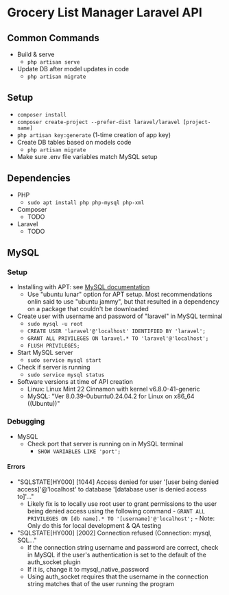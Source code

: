 # Grocery List Manager Laravel API
## Common Commands
- Build & serve
    - `php artisan serve`
- Update DB after model updates in code
    - `php artisan migrate`

## Setup
- `composer install`
- `composer create-project --prefer-dist laravel/laravel [project-name]`
- `php artisan key:generate` (1-time creation of app key)
- Create DB tables based on models code
    - `php artisan migrate`
- Make sure .env file variables match MySQL setup


## Dependencies
- PHP
    - `sudo apt install php php-mysql php-xml`
- Composer
    - TODO
- Laravel
    - TODO

## MySQL
### Setup
- Installing with APT: see [MySQL documentation](https://dev.mysql.com/doc/mysql-apt-repo-quick-guide/en/)
    - Use "ubuntu lunar" option for APT setup. Most recommendations onlin said to use "ubuntu jammy", but that resulted in a dependency on a package that couldn't be downloaded
- Create user with username and password of "laravel" in MySQL terminal
    - `sudo mysql -u root`
    - `CREATE USER 'laravel'@'localhost' IDENTIFIED BY 'laravel';`
    - `GRANT ALL PRIVILEGES ON laravel.* TO 'laravel'@'localhost';`
    - `FLUSH PRIVILEGES;`
- Start MySQL server
    - `sudo service mysql start`
- Check if server is running
    - `sudo service mysql status`
- Software versions at time of API creation
    - Linux: Linux Mint 22 Cinnamon with kernel v6.8.0-41-generic
    - MySQL: "Ver 8.0.39-0ubuntu0.24.04.2 for Linux on x86_64 ((Ubuntu))"

### Debugging
- MySQL
    - Check port that server is running on in MySQL terminal
        - `SHOW VARIABLES LIKE 'port';`


#### Errors
- "SQLSTATE[HY000] [1044] Access denied for user '[user being denied access]'@'localhost' to database '[database user is denied access to]'..."
    - Likely fix is to locally use root user to grant permissions to the user being denied access using the following command
          - `GRANT ALL PRIVILEGES ON [db name].* TO '[username]'@'localhost';`
          - Note: Only do this for local development & QA testing
- "SQLSTATE[HY000] [2002] Connection refused (Connection: mysql, SQL..."
    - If the connection string username and password are correct, check in MySQL if the user's authentication is set to the default of the auth_socket plugin
    - If it is, change it to mysql_native_password
    - Using auth_socket requires that the username in the connection string matches that of the user running the program
